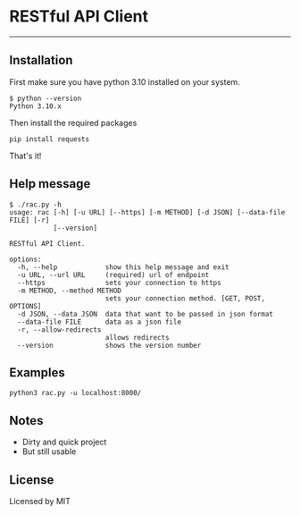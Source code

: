 # RESTful API Client
---
## Installation
First make sure you have python 3.10 installed on your system.

```
$ python --version
Python 3.10.x
```

Then install the required packages
```
pip install requests
```
That's it!

## Help message
```
$ ./rac.py -h               
usage: rac [-h] [-u URL] [--https] [-m METHOD] [-d JSON] [--data-file FILE] [-r]
           [--version]

RESTful API Client.

options:
  -h, --help            show this help message and exit
  -u URL, --url URL     (required) url of endpoint
  --https               sets your connection to https
  -m METHOD, --method METHOD
                        sets your connection method. [GET, POST, OPTIONS]
  -d JSON, --data JSON  data that want to be passed in json format
  --data-file FILE      data as a json file
  -r, --allow-redirects
                        allows redirects
  --version             shows the version number
```
## Examples
```
python3 rac.py -u localhost:8000/
```

## Notes
+ Dirty and quick project
+ But still usable

## License
Licensed by MIT
